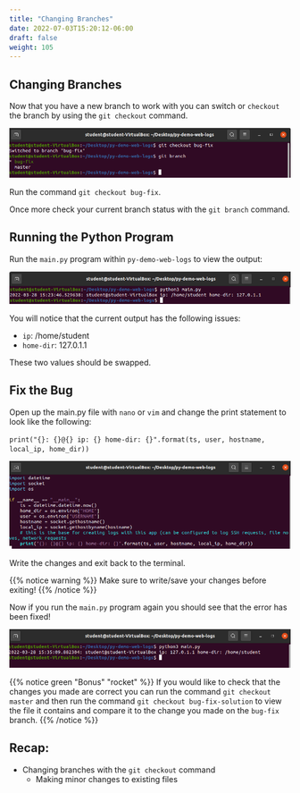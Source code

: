 ```yaml
---
title: "Changing Branches"
date: 2022-07-03T15:20:12-06:00
draft: false
weight: 105
---
```


## Changing Branches

Now that you have a new branch to work with you can switch or `checkout` the branch by using the `git checkout` command.

![git-checkout](pictures/git-checkout.png?classes=border)

Run the command `git checkout bug-fix`.

Once more check your current branch status with the `git branch` command.

## Running the Python Program

Run the `main.py` program within `py-demo-web-logs` to view the output:

![big-fix](pictures/bug-fix.png?classes=border)

You will notice that the current output has the following issues:
- `ip`: /home/student
- `home-dir`: 127.0.1.1

These two values should be swapped.

## Fix the Bug

Open up the main.py file with `nano` or `vim` and change the print statement to look like the following: 

`print("{}: {}@{} ip: {} home-dir: {}".format(ts, user, hostname, local_ip, home_dir))`

![big-fixed](pictures/bug-fixed.png?classes=border)

Write the changes and exit back to the terminal.

{{% notice warning %}}
Make sure to write/save your changes before exiting!
{{% /notice %}}

Now if you run the `main.py` program again you should see that the error has been fixed!

![python3-main](pictures/python3-main.png?classes=border)

{{% notice green "Bonus" "rocket" %}}
If you would like to check that the changes you made are correct you can run the command `git checkout master` and then run the command `git checkout bug-fix-solution` to view the file it contains and compare it to the change you made on the `bug-fix` branch. 
{{% /notice %}}

## Recap:
- Changing branches with the `git checkout` command
  - Making minor changes to existing files